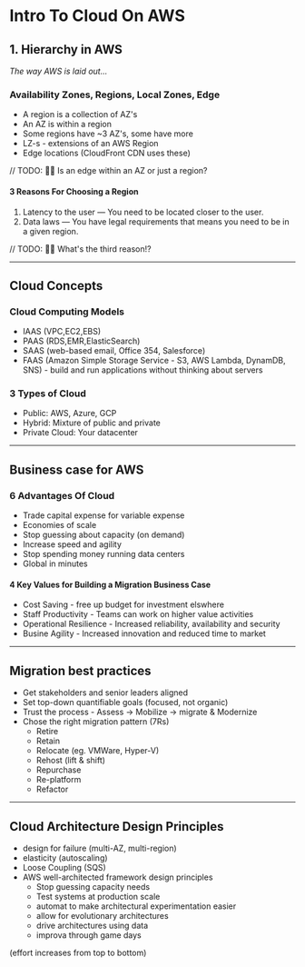 
# Intro To Cloud On AWS

## 1. Hierarchy in AWS

_The way AWS is laid out..._

### Availability Zones, Regions, Local Zones, Edge

* A region is a collection of AZ's
* An AZ is within a region
* Some regions have ~3 AZ's, some have more
* LZ-s - extensions of an AWS Region
* Edge locations (CloudFront CDN uses these)

// TODO: 👷‍♀ Is an edge within an AZ or just a region?

#### 3 Reasons For Choosing a Region

1. Latency to the user — You need to be located closer to the user.
1. Data laws — You have legal requirements that means you need to be in a given region.

// TODO: 👷‍♀ What's the third reason!?

---

## Cloud Concepts

### Cloud Computing Models

* IAAS (VPC,EC2,EBS)
* PAAS (RDS,EMR,ElasticSearch)
* SAAS (web-based email, Office 354, Salesforce)
* FAAS (Amazon Simple Storage Service - S3, AWS Lambda, DynamDB, SNS) - build and run applications without thinking about servers

### 3 Types of Cloud

* Public: AWS, Azure, GCP
* Hybrid: Mixture of public and private
* Private Cloud: Your datacenter

---

## Business case for AWS

### 6 Advantages Of Cloud

* Trade capital expense for variable expense
* Economies of scale
* Stop guessing about capacity (on demand)
* Increase speed and agility
* Stop spending money running data centers
* Global in minutes

#### 4 Key Values for Building a Migration Business Case

* Cost Saving - free up budget for investment elswhere
* Staff Productivity - Teams can work on higher value activities
* Operational Resilience - Increased reliability, availability and security
* Busine Agility - Increased innovation and reduced time to market

---

## Migration best practices

* Get stakeholders and senior leaders aligned
* Set top-down quantifiable goals (focused, not organic)
* Trust the process - Assess -> Mobilize -> migrate & Modernize
* Chose the right migration pattern (7Rs)
  * Retire
  * Retain
  * Relocate (eg. VMWare, Hyper-V)
  * Rehost (lift & shift)
  * Repurchase
  * Re-platform
  * Refactor

---

## Cloud Architecture Design Principles

* design for failure (multi-AZ, multi-region)
* elasticity (autoscaling)
* Loose Coupling (SQS)
* AWS well-architected framework design principles
  * Stop guessing capacity needs
  * Test systems at production scale
  * automat to make architectural experimentation easier
  * allow for evolutionary architectures
  * drive architectures using data
  * improva through game days

(effort increases from top to bottom)
